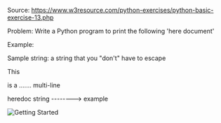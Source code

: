 Source: https://www.w3resource.com/python-exercises/python-basic-exercise-13.php

Problem: Write a Python program to print the following 'here document'

Example: 

Sample string: a string that you "don't" have to escape

This

is a ....... multi-line

heredoc string --------> example

![Getting Started](./Photos/Capture1.PNG)